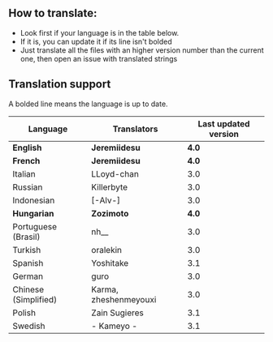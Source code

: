 ## How to translate:
* Look first if your language is in the table below.
* If it is, you can update it if its line isn't bolded
* Just translate all the files with an higher version number than the current one, then open an issue with translated strings

## Translation support
A bolded line means the language is up to date.

| Language             | Translators           | Last updated version |
|----------------------|-----------------------|----------------------|
| **English**          | **Jeremiidesu**       | **4.0**              |
| **French**           | **Jeremiidesu**       | **4.0**              |
| Italian              | LLoyd-chan            | 3.0                  |
| Russian              | Killerbyte            | 3.0                  |
| Indonesian           | [-Alv-]               | 3.0                  |
| **Hungarian**        | **Zozimoto**          | **4.0**              |
| Portuguese (Brasil)  | nh__                  | 3.0                  |
| Turkish              | oralekin              | 3.0                  |
| Spanish              | Yoshitake             | 3.1                  |
| German               | guro                  | 3.0                  |
| Chinese (Simplified) | Karma, zheshenmeyouxi | 3.0                  |
| Polish               | Zain Sugieres         | 3.1                  |
| Swedish              | - Kameyo -            | 3.1                  |
